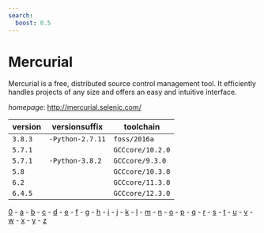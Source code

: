 ```yaml
---
search:
  boost: 0.5
---
```

# Mercurial

Mercurial is a free, distributed source control management tool. It efficiently handles projects of any size and offers an easy and intuitive interface.

*homepage*: <http://mercurial.selenic.com/>

version | versionsuffix | toolchain
--------|---------------|----------
``3.8.3`` | ``-Python-2.7.11`` | ``foss/2016a``
``5.7.1`` |  | ``GCCcore/10.2.0``
``5.7.1`` | ``-Python-3.8.2`` | ``GCCcore/9.3.0``
``5.8`` |  | ``GCCcore/10.3.0``
``6.2`` |  | ``GCCcore/11.3.0``
``6.4.5`` |  | ``GCCcore/12.3.0``

[0](../0/index.md) - [a](../a/index.md) - [b](../b/index.md) - [c](../c/index.md) - [d](../d/index.md) - [e](../e/index.md) - [f](../f/index.md) - [g](../g/index.md) - [h](../h/index.md) - [i](../i/index.md) - [j](../j/index.md) - [k](../k/index.md) - [l](../l/index.md) - [m](../m/index.md) - [n](../n/index.md) - [o](../o/index.md) - [p](../p/index.md) - [q](../q/index.md) - [r](../r/index.md) - [s](../s/index.md) - [t](../t/index.md) - [u](../u/index.md) - [v](../v/index.md) - [w](../w/index.md) - [x](../x/index.md) - [y](../y/index.md) - [z](../z/index.md)


